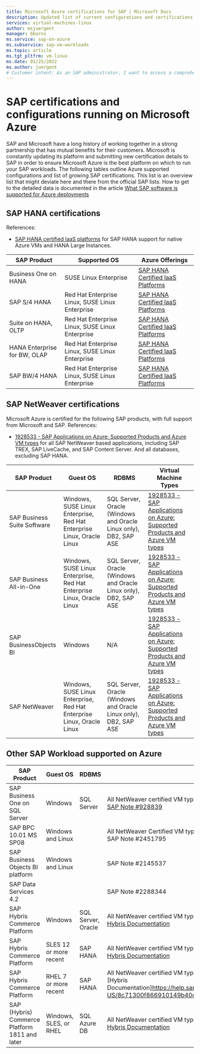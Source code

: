 ```yaml
---
title: Microsoft Azure certifications for SAP | Microsoft Docs
description: Updated list of current configurations and certifications of SAP on the Azure platform.
services: virtual-machines-linux
author: msjuergent
manager: bburns
ms.service: sap-on-azure
ms.subservice: sap-vm-workloads
ms.topic: article
ms.tgt_pltfrm: vm-linux
ms.date: 01/25/2022
ms.author: juergent
# Customer intent: As an SAP administrator, I want to access a comprehensive list of supported SAP certifications and configurations on Azure, so that I can ensure compliance and optimize my SAP workloads on the cloud platform.
---
```

# SAP certifications and configurations running on Microsoft Azure

SAP and Microsoft have a long history of working together in a strong partnership that has mutual benefits for their customers. Microsoft is constantly updating its platform and submitting new certification details to SAP in order to ensure Microsoft Azure is the best platform on which to run your SAP workloads. The following tables outline Azure supported configurations and list of growing SAP certifications. This list is an overview list that might deviate here and there from the official SAP lists. How to get to the detailed data is documented in the article [What SAP software is supported for Azure deployments](./supported-product-on-azure.md)

## SAP HANA certifications
References:

- [SAP HANA certified IaaS platforms](https://www.sap.com/dmc/exp/2014-09-02-hana-hardware/enEN/iaas.html#categories=Microsoft%20Azure) for SAP HANA support for native Azure VMs and HANA Large Instances.

| SAP Product | Supported OS | Azure Offerings |
| --- | --- | --- |
| Business One on HANA | SUSE Linux Enterprise | [SAP HANA Certified IaaS Platforms](https://www.sap.com/dmc/exp/2014-09-02-hana-hardware/enEN/#/solutions?filters=iaas;ve:24;v:120) |
| SAP S/4 HANA | Red Hat Enterprise Linux, SUSE Linux Enterprise | [SAP HANA Certified IaaS Platforms](https://www.sap.com/dmc/exp/2014-09-02-hana-hardware/enEN/#/solutions?filters=iaas;ve:24) |
| Suite on HANA, OLTP | Red Hat Enterprise Linux, SUSE Linux Enterprise | [SAP HANA Certified IaaS Platforms](https://www.sap.com/dmc/exp/2014-09-02-hana-hardware/enEN/#/solutions?filters=iaas;ve:24;v:125) |
| HANA Enterprise for BW, OLAP | Red Hat Enterprise Linux, SUSE Linux Enterprise | [SAP HANA Certified IaaS Platforms](https://www.sap.com/dmc/exp/2014-09-02-hana-hardware/enEN/#/solutions?filters=iaas;ve:24;v:105) |
| SAP BW/4 HANA | Red Hat Enterprise Linux, SUSE Linux Enterprise | [SAP HANA Certified IaaS Platforms](https://www.sap.com/dmc/exp/2014-09-02-hana-hardware/enEN/#/solutions?filters=iaas;ve:24;v:105) |


## SAP NetWeaver certifications
Microsoft Azure is certified for the following SAP products, with full support from Microsoft and SAP.
References:

- [1928533 - SAP Applications on Azure: Supported Products and Azure VM types](https://launchpad.support.sap.com/#/notes/1928533) for all SAP NetWeaver based applications, including SAP TREX, SAP LiveCache, and SAP Content Server. And all databases, excluding SAP HANA.


| SAP Product | Guest OS | RDBMS | Virtual Machine Types |
| --- | --- | --- | --- |
| SAP Business Suite Software | Windows, SUSE Linux Enterprise, Red Hat Enterprise Linux, Oracle Linux |SQL Server, Oracle (Windows and Oracle Linux only), DB2, SAP ASE | [1928533 - SAP Applications on Azure: Supported Products and Azure VM types](https://launchpad.support.sap.com/#/notes/1928533) |
| SAP Business All-in-One | Windows, SUSE Linux Enterprise, Red Hat Enterprise Linux, Oracle Linux |SQL Server, Oracle (Windows and Oracle Linux only), DB2, SAP ASE | [1928533 - SAP Applications on Azure: Supported Products and Azure VM types](https://launchpad.support.sap.com/#/notes/1928533)|
| SAP BusinessObjects BI | Windows |N/A | [1928533 - SAP Applications on Azure: Supported Products and Azure VM types](https://launchpad.support.sap.com/#/notes/1928533) |
| SAP NetWeaver | Windows, SUSE Linux Enterprise, Red Hat Enterprise Linux, Oracle Linux |SQL Server, Oracle (Windows and Oracle Linux only), DB2, SAP ASE | [1928533 - SAP Applications on Azure: Supported Products and Azure VM types](https://launchpad.support.sap.com/#/notes/1928533) |

## Other SAP Workload supported on Azure

| SAP Product | Guest OS | RDBMS | Virtual Machine Types |
| --- | --- | --- | --- |
| SAP Business One on SQL Server | Windows  | SQL Server | All NetWeaver certified VM types<br /> [SAP Note #928839](https://launchpad.support.sap.com/#/notes/928839) |
| SAP BPC 10.01 MS SP08 | Windows and Linux | | All NetWeaver Certified VM types<br /> SAP Note #2451795 |
| SAP Business Objects BI platform | Windows and Linux | | SAP Note #2145537 |
| SAP Data Services 4.2 | | | SAP Note #2288344 |
| SAP Hybris Commerce Platform  | Windows | SQL Server, Oracle | All NetWeaver certified VM types <br /> [Hybris Documentation](https://help.sap.com/viewer/a74589c3a81a4a95bf51d87258c0ab15/6.7.0.0/en-US/8c71300f866910149b40c88dfc0de431.html) |
| SAP Hybris Commerce Platform  | SLES 12 or more recent | SAP HANA | All NetWeaver certified VM types <br /> [Hybris Documentation](https://help.sap.com/viewer/a74589c3a81a4a95bf51d87258c0ab15/6.7.0.0/en-US/8c71300f866910149b40c88dfc0de431.html) |
| SAP Hybris Commerce Platform  | RHEL 7 or more recent | SAP HANA | All NetWeaver certified VM types <br /> [Hybris Documentation]https://help.sap.com/viewer/a74589c3a81a4a95bf51d87258c0ab15/6.7.0.0/en-US/8c71300f866910149b40c88dfc0de431.html) |
| SAP (Hybris) Commerce Platform 1811 and later  | Windows, SLES, or RHEL | SQL Azure DB | All NetWeaver certified VM types <br /> [Hybris Documentation](https://help.sap.com/viewer/a74589c3a81a4a95bf51d87258c0ab15/1811/en-US/8c71300f866910149b40c88dfc0de431.html) |
